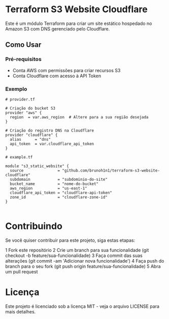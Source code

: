 # Terraform S3 Website Cloudflare

Este é um módulo Terraform para criar um site estático hospedado no Amazon S3 com DNS gerenciado pelo Cloudflare.

## Como Usar

### Pré-requisitos

- Conta AWS com permissões para criar recursos S3
- Conta Cloudflare com acesso à API Token

### Exemplo

```hcl
# provider.tf

# Criação do bucket S3
provider "aws" {
  region  = var.aws_region  # Altere para a sua região desejada
}

# Criação do registro DNS na Cloudflare
provider "cloudflare" {
  alias      = "dns"
  api_token  = var.cloudflare_api_token
}

# example.tf

module "s3_static_website" {
  source               = "github.com/brunoh1n1/terraform-s3-website-cloudflare"
  subdomain            = "subdominio-do-site"
  bucket_name          = "nome-do-bucket"
  aws_region           = "us-east-1"
  cloudflare_api_token = "cloudflare-api-token"
  zone_id              = "cloudflare-zone-id"
}


```

# Contribuindo

Se você quiser contribuir para este projeto, siga estas etapas:

  1  Fork este repositório
  2  Crie um branch para sua funcionalidade (git checkout -b feature/sua-funcionalidade)
  3  Faça commit das suas alterações (git commit -am 'Adicionar nova funcionalidade')
  4  Faça push do branch para o seu fork (git push origin feature/sua-funcionalidade)
  5  Abra um pull request

# Licença

Este projeto é licenciado sob a licença MIT - veja o arquivo LICENSE para mais detalhes.

